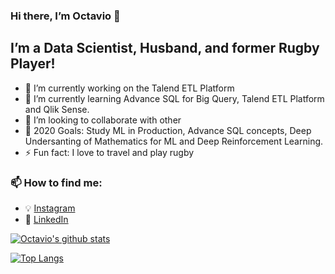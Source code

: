 ### Hi there, I’m Octavio 👋

## I’m a Data Scientist, Husband, and former Rugby Player!
- 🔭 I’m currently working on the Talend ETL Platform
- 🌱 I’m currently learning Advance SQL for Big Query, Talend ETL Platform and Qlik Sense.
- 👯 I’m looking to collaborate with other
- 🥅 2020 Goals: Study ML in Production, Advance SQL concepts, Deep Undersanting of Mathematics for ML and Deep Reinforcement Learning.
- ⚡ Fun fact: I love to travel and play rugby

### 📫 How to find me:

  - :bulb: [Instagram](https://www.instagram.com/octadelsueldo/)
  - :office: [LinkedIn](https://www.linkedin.com/in/octaviodelsueldo)

[![Octavio's github stats](https://github-readme-stats.vercel.app/api?username=octadelsueldo&count_private=true&show_icons=true&theme=default&hide_rank=false)](https://github.com/anuraghazra/github-readme-stats)

[![Top Langs](https://github-readme-stats.vercel.app/api/top-langs/?username=octadelsueldo)](https://github.com/anuraghazra/github-readme-stats)

